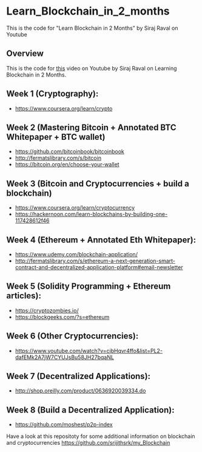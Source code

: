 # Learn_Blockchain_in_2_months
This is the code for "Learn Blockchain in 2 Months" by Siraj Raval on Youtube 


## Overview

This is the code for [this]() video on Youtube by Siraj Raval on Learning Blockchain in 2 Months.


## Week 1 (Cryptography):
- https://www.coursera.org/learn/crypto

## Week 2 (Mastering Bitcoin + Annotated BTC Whitepaper + BTC wallet)
- https://github.com/bitcoinbook/bitcoinbook
- http://fermatslibrary.com/s/bitcoin
- https://bitcoin.org/en/choose-your-wallet

## Week 3 (Bitcoin and Cryptocurrencies + build a blockchain)
- https://www.coursera.org/learn/cryptocurrency
- https://hackernoon.com/learn-blockchains-by-building-one-117428612f46

## Week 4 (Ethereum + Annotated Eth Whitepaper):
- https://www.udemy.com/blockchain-application/
- http://fermatslibrary.com/s/ethereum-a-next-generation-smart-contract-and-decentralized-application-platform#email-newsletter

## Week 5 (Solidity Programming + Ethereum articles):
- https://cryptozombies.io/
- https://blockgeeks.com/?s=ethereum

## Week 6 (Other Cryptocurrencies):
- https://www.youtube.com/watch?v=cjbHqvr4ffo&list=PL2-dafEMk2A7jW7CYUJsBu58JH27bqaNL

## Week 7 (Decentralized Applications):
- http://shop.oreilly.com/product/0636920039334.do

## Week 8 (Build a Decentralized Application):
- https://github.com/moshest/p2p-index

Have a look at this repositoty for some additional information on blockchain and cryptocurrencies
https://github.com/srijithsrk/my_Blockchain
